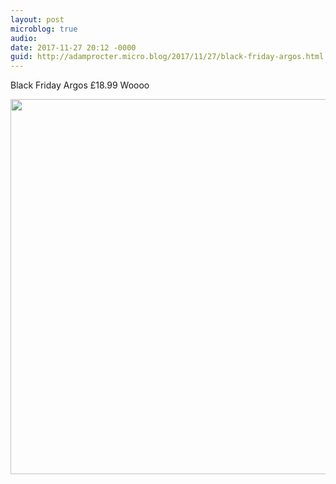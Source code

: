 ```yaml
---
layout: post
microblog: true
audio: 
date: 2017-11-27 20:12 -0000
guid: http://adamprocter.micro.blog/2017/11/27/black-friday-argos.html
---
```

Black Friday Argos £18.99 Woooo

<img src="http://discursive.adamprocter.co.uk/uploads/2017/12b846e23b.jpg" width="600" height="600" />
